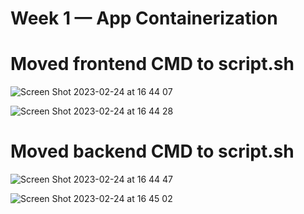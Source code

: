 # Week 1 — App Containerization

# Moved frontend CMD to script.sh
![Screen Shot 2023-02-24 at 16 44 07](https://user-images.githubusercontent.com/116604457/221237353-72408c0c-3f14-429b-a485-0abf57f023d0.png)

![Screen Shot 2023-02-24 at 16 44 28](https://user-images.githubusercontent.com/116604457/221237719-037f7c26-1065-4785-8085-fd2c43576a2b.png)

# Moved backend CMD to script.sh
![Screen Shot 2023-02-24 at 16 44 47](https://user-images.githubusercontent.com/116604457/221237959-d2e10212-882b-4737-9b1b-b79295cae734.png)

![Screen Shot 2023-02-24 at 16 45 02](https://user-images.githubusercontent.com/116604457/221238043-7d52f02c-8897-4163-a948-5c946ca90256.png)


